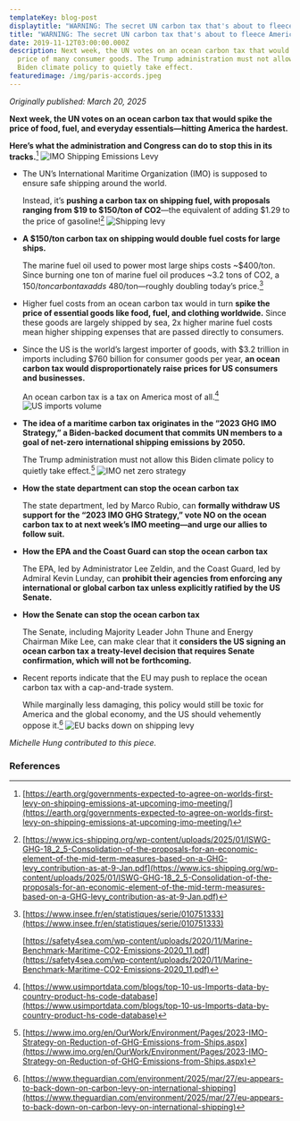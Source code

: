 ```yaml
---
templateKey: blog-post
displaytitle: "WARNING: The secret UN carbon tax that's about to fleece America"
title: "WARNING: The secret UN carbon tax that's about to fleece America"
date: 2019-11-12T03:00:00.000Z
description: Next week, the UN votes on an ocean carbon tax that would spike the
  price of many consumer goods. The Trump administration must not allow this
  Biden climate policy to quietly take effect.
featuredimage: /img/paris-accords.jpeg
---
```

_Originally published: March 20, 2025_

**Next week, the UN votes on an ocean carbon tax that would spike the price of food, fuel, and everyday essentials—hitting America the hardest.**

**Here’s what the administration and Congress can do to stop this in its tracks.**[^1]
    ![IMO Shipping Emissions Levy](/img/earth-org-imo-fuel-policy.png)

- The UN’s International Maritime Organization (IMO) is supposed to ensure safe shipping around the world.

    Instead, it’s **pushing a carbon tax on shipping fuel, with proposals ranging from $19 to $150/ton of CO2**—the equivalent of adding $1.29 to the price of gasoline![^2]
    ![Shipping levy](static//shipping-lvy-amount.png)

- **A $150/ton carbon tax on shipping would double fuel costs for large ships.**

    The marine fuel oil used to power most large ships costs ~$400/ton. Since burning one ton of marine fuel oil produces ~3.2 tons of CO2, a $150/ton carbon tax adds ~$480/ton—roughly doubling today’s price.[^3]

- Higher fuel costs from an ocean carbon tax would in turn **spike the price of essential goods like food, fuel, and clothing worldwide.** Since these goods are largely shipped by sea, 2x higher marine fuel costs mean higher shipping expenses that are passed directly to consumers.

- Since the US is the world’s largest importer of goods, with $3.2 trillion in imports including $760 billion for consumer goods per year, **an ocean carbon tax would disproportionately raise prices for US consumers and businesses.**

    An ocean carbon tax is a tax on America most of all.[^4]
    ![US imports volume](/img/us-imports.png)

- **The idea of a maritime carbon tax originates in the “2023 GHG IMO Strategy,” a Biden-backed document that commits UN members to a goal of net-zero international shipping emissions by 2050.**

    The Trump administration must not allow this Biden climate policy to quietly take effect.[^5]
    ![IMO net zero strategy](/img/imo-net-zero.png)

- **How the state department can stop the ocean carbon tax**

    The state department, led by Marco Rubio, can **formally withdraw US support for the “2023 IMO GHG Strategy,” vote NO on the ocean carbon tax to at next week’s IMO meeting—and urge our allies to follow suit.**

- **How the EPA and the Coast Guard can stop the ocean carbon tax**

    The EPA, led by Administrator Lee Zeldin, and the Coast Guard, led by Admiral Kevin Lunday, can **prohibit their agencies from enforcing any international or global carbon tax unless explicitly ratified by the US Senate.**

- **How the Senate can stop the ocean carbon tax**

    The Senate, including Majority Leader John Thune and Energy Chairman Mike Lee, can make clear that it **considers the US signing an ocean carbon tax a treaty-level decision that requires Senate confirmation, which will not be forthcoming.**

- Recent reports indicate that the EU may push to replace the ocean carbon tax with a cap-and-trade system.

    While marginally less damaging, this policy would still be toxic for America and the global economy, and the US should vehemently oppose it.[^6]
    ![EU backs down on shipping levy](/img/guardian-eu-baclks-down-on-levy.png)

_Michelle Hung contributed to this piece._

### References

[^1]: [https://earth.org/governments-expected-to-agree-on-worlds-first-levy-on-shipping-emissions-at-upcoming-imo-meeting/](https://earth.org/governments-expected-to-agree-on-worlds-first-levy-on-shipping-emissions-at-upcoming-imo-meeting/)

[^2]: [https://www.ics-shipping.org/wp-content/uploads/2025/01/ISWG-GHG-18_2_5-Consolidation-of-the-proposals-for-an-economic-element-of-the-mid-term-measures-based-on-a-GHG-levy_contribution-as-at-9-Jan.pdf](https://www.ics-shipping.org/wp-content/uploads/2025/01/ISWG-GHG-18_2_5-Consolidation-of-the-proposals-for-an-economic-element-of-the-mid-term-measures-based-on-a-GHG-levy_contribution-as-at-9-Jan.pdf)

[^3]:
    [https://www.insee.fr/en/statistiques/serie/010751333](https://www.insee.fr/en/statistiques/serie/010751333)

    [https://safety4sea.com/wp-content/uploads/2020/11/Marine-Benchmark-Maritime-CO2-Emissions-2020_11.pdf](https://safety4sea.com/wp-content/uploads/2020/11/Marine-Benchmark-Maritime-CO2-Emissions-2020_11.pdf)

[^4]: [https://www.usimportdata.com/blogs/top-10-us-Imports-data-by-country-product-hs-code-database](https://www.usimportdata.com/blogs/top-10-us-Imports-data-by-country-product-hs-code-database)

[^5]: [https://www.imo.org/en/OurWork/Environment/Pages/2023-IMO-Strategy-on-Reduction-of-GHG-Emissions-from-Ships.aspx](https://www.imo.org/en/OurWork/Environment/Pages/2023-IMO-Strategy-on-Reduction-of-GHG-Emissions-from-Ships.aspx)

[^6]: [https://www.theguardian.com/environment/2025/mar/27/eu-appears-to-back-down-on-carbon-levy-on-international-shipping](https://www.theguardian.com/environment/2025/mar/27/eu-appears-to-back-down-on-carbon-levy-on-international-shipping)
